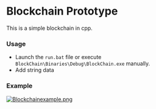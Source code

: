 # Blockchain Prototype
This is a simple blockchain in cpp.

### Usage

* Launch the `run.bat` file or execute `BlockChain\Binaries\Debug\BlockChain.exe` manually.
* Add string data

### Example

[![Blockchainexample.png](https://i.postimg.cc/fTYDtLsd/Blockchainexample.png)](https://postimg.cc/vc8pCGc8)

<br/>
<br/>

